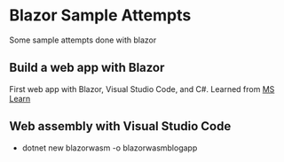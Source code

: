 # Blazor Sample Attempts
Some sample attempts done with blazor
## Build a web app with Blazor
First web app with Blazor, Visual Studio Code, and C#.
Learned from [MS Learn](https://docs.microsoft.com/en-us/learn/modules/build-blazor-webassembly-visual-studio-code/)

## Web assembly with Visual Studio Code
- dotnet new blazorwasm -o blazorwasmblogapp